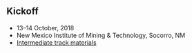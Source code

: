 ## Kickoff

* 13&ndash;14 October, 2018
* New Mexico Institute of Mining &amp; Technology, Socorro, NM
* [Intermediate track materials](kickoff/)
